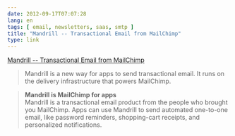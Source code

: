 ```yaml
---
date: 2012-09-17T07:07:28
lang: en
tags: [ email, newsletters, saas, smtp ]
title: "Mandrill -- Transactional Email from MailChimp"
type: link
---
```


[Mandrill -- Transactional Email from
MailChimp](http://www.mandrill.com/)

> Mandrill is a new way for apps to send transactional email. It runs on
> the delivery infrastructure that powers MailChimp.

> **Mandrill is MailChimp for apps**\
> Mandrill is a transactional email product from the people who brought
> you MailChimp. Apps can use Mandrill to send automated one-to-one
> email, like password reminders, shopping-cart receipts, and
> personalized notifications.

